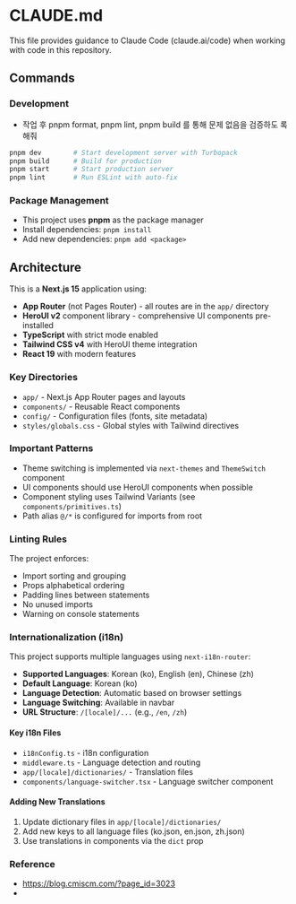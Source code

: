 # CLAUDE.md

This file provides guidance to Claude Code (claude.ai/code) when working with code in this repository.

## Commands

### Development

- 작업 후 pnpm format, pnpm lint, pnpm build 를 통해 문제 없음을 검증하도 록해줘

```bash
pnpm dev        # Start development server with Turbopack
pnpm build      # Build for production
pnpm start      # Start production server
pnpm lint       # Run ESLint with auto-fix
```

### Package Management

- This project uses **pnpm** as the package manager
- Install dependencies: `pnpm install`
- Add new dependencies: `pnpm add <package>`

## Architecture

This is a **Next.js 15** application using:

- **App Router** (not Pages Router) - all routes are in the `app/` directory
- **HeroUI v2** component library - comprehensive UI components pre-installed
- **TypeScript** with strict mode enabled
- **Tailwind CSS v4** with HeroUI theme integration
- **React 19** with modern features

### Key Directories

- `app/` - Next.js App Router pages and layouts
- `components/` - Reusable React components
- `config/` - Configuration files (fonts, site metadata)
- `styles/globals.css` - Global styles with Tailwind directives

### Important Patterns

- Theme switching is implemented via `next-themes` and `ThemeSwitch` component
- UI components should use HeroUI components when possible
- Component styling uses Tailwind Variants (see `components/primitives.ts`)
- Path alias `@/*` is configured for imports from root

### Linting Rules

The project enforces:

- Import sorting and grouping
- Props alphabetical ordering
- Padding lines between statements
- No unused imports
- Warning on console statements

### Internationalization (i18n)

This project supports multiple languages using `next-i18n-router`:

- **Supported Languages**: Korean (ko), English (en), Chinese (zh)
- **Default Language**: Korean (ko)
- **Language Detection**: Automatic based on browser settings
- **Language Switching**: Available in navbar
- **URL Structure**: `/[locale]/...` (e.g., `/en`, `/zh`)

#### Key i18n Files

- `i18nConfig.ts` - i18n configuration
- `middleware.ts` - Language detection and routing
- `app/[locale]/dictionaries/` - Translation files
- `components/language-switcher.tsx` - Language switcher component

#### Adding New Translations

1. Update dictionary files in `app/[locale]/dictionaries/`
2. Add new keys to all language files (ko.json, en.json, zh.json)
3. Use translations in components via the `dict` prop

### Reference

- https://blog.cmiscm.com/?page_id=3023
-
